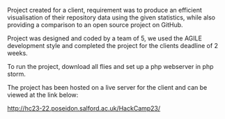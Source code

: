 Project created for a client, requirement was to produce an efficient visualisation of their repository data using the given statistics, while also providing a comparison to an open source project on GitHub.

Project was designed and coded by a team of 5, we used the AGILE development style and completed the project for the clients deadline of 2 weeks.

To run the project, download all flies and set up a php webserver in php storm.

The project has been hosted on a live server for the client and can be viewed at the link below: 

http://hc23-22.poseidon.salford.ac.uk/HackCamp23/
